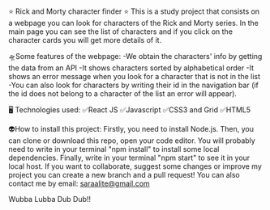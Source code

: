 ⭐ Rick and Morty character finder ⭐
This is a study project that consists on a webpage you can look for characters of the Rick and Morty series. 
In the main page you can see the list of characters and if you click on the character cards you will get more details of it.

🛸Some features of the webpage:
-We obtain the characters' info by getting the data from an API
-It shows characters sorted by alphabetical order
-It shows an error message when you look for a character that is not in the list
-You can also look for characters by writing their id in the navigation bar (if the id does not belong to a character of the list an error will appear).

🖥 Technologies used:
✅React JS
✅Javascript
✅CSS3 and Grid
✅HTML5

👽How to install this project:
Firstly, you need to install Node.js.
Then, you can clone or download this repo, open your code editor.
You will probably need to write in your terminal "npm install" to install some local dependencies.
Finally, write in your terminal "npm start" to see it in your local host.
If you want to collaborate, suggest some changes or improve my project you can create a new branch and a pull request!
You can also contact me by email: saraalite@gmail.com

Wubba Lubba Dub Dub!! 
